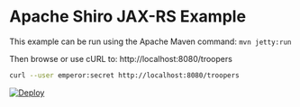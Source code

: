 Apache Shiro JAX-RS Example
===========================

This example can be run using the Apache Maven command: `mvn jetty:run`

Then browse or use cURL to: http://localhost:8080/troopers

``` bash
curl --user emperor:secret http://localhost:8080/troopers
```

[![Deploy](https://www.herokucdn.com/deploy/button.svg)](https://heroku.com/deploy)
